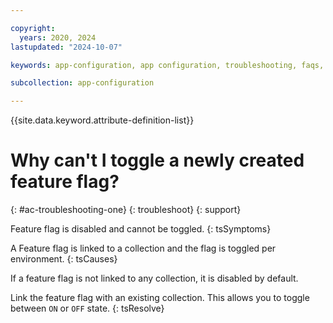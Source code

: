 ```yaml
---

copyright:
  years: 2020, 2024
lastupdated: "2024-10-07"

keywords: app-configuration, app configuration, troubleshooting, faqs, Frequently Asked Questions, question,

subcollection: app-configuration

---
```


{{site.data.keyword.attribute-definition-list}}

# Why can't I toggle a newly created feature flag?
{: #ac-troubleshooting-one}
{: troubleshoot}
{: support}

Feature flag is disabled and cannot be toggled.
{: tsSymptoms}

A Feature flag is linked to a collection and the flag is toggled per environment.
{: tsCauses}

If a feature flag is not linked to any collection, it is disabled by default.

Link the feature flag with an existing collection. This allows you to toggle between `ON` or `OFF` state.
{: tsResolve}
